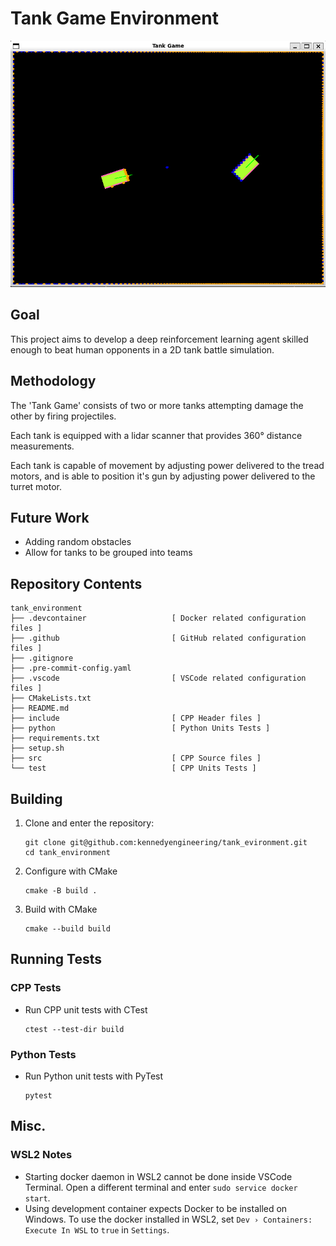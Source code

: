 
# Tank Game Environment

![](.github/screenshot.png)

## Goal
This project aims to develop a deep reinforcement learning agent skilled enough to beat human opponents in a 2D tank battle simulation.

## Methodology
The 'Tank Game' consists of two or more tanks attempting damage the other by firing projectiles.

Each tank is equipped with a lidar scanner that provides 360° distance measurements.

Each tank is capable of movement by adjusting power delivered to the tread motors, and is able to position it's gun by adjusting power delivered to the turret motor.

## Future Work
- Adding random obstacles
- Allow for tanks to be grouped into teams

## Repository Contents

```
tank_environment
├── .devcontainer                   [ Docker related configuration files ]
├── .github                         [ GitHub related configuration files ]
├── .gitignore
├── .pre-commit-config.yaml
├── .vscode                         [ VSCode related configuration files ]
├── CMakeLists.txt
├── README.md
├── include                         [ CPP Header files ]
├── python                          [ Python Units Tests ]
├── requirements.txt
├── setup.sh
├── src                             [ CPP Source files ]
└── test                            [ CPP Units Tests ]
```

## Building

1. Clone and enter the repository:
    ```
    git clone git@github.com:kennedyengineering/tank_evironment.git
    cd tank_environment
    ```

2. Configure with CMake
    ```
    cmake -B build .
    ```

3. Build with CMake
    ```
    cmake --build build
    ```

## Running Tests

### CPP Tests

- Run CPP unit tests with CTest
    ```
    ctest --test-dir build
    ```

### Python Tests

- Run Python unit tests with PyTest
    ```
    pytest
    ```

## Misc.

### WSL2 Notes
- Starting docker daemon in WSL2 cannot be done inside VSCode Terminal. Open a different terminal and enter `sudo service docker start`.
- Using development container expects Docker to be installed on Windows. To use the docker installed in WSL2, set `Dev › Containers: Execute In WSL` to `true` in `Settings`.
